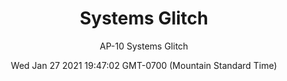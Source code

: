 ---
category: "wall-covering"
date: Wed Jan 27 2021 19:47:02 GMT-0700 (Mountain Standard Time)
description: "null"
designer: "Andrea Pramuk"
href: "https://www.areaenvironments.com/andrea-pramuk"
image_primary: "./img/AP_SystemsGlitch_Art.jpg"
image_secondary: "./img/AP_Systems+Glitch_Interior.jpg"
image_thumb: "./img/Andrea+Pramuk.png"
manufacturer: "Area Environments"
slug: "/manufacturers/area-environments/wall-covering/systems-glitch"
slug_destination: area-environments,
subtitle: "AP-10 Systems Glitch"
tags:
  - "area-environments"
  - "wall-covering"
title: "Systems Glitch"
---